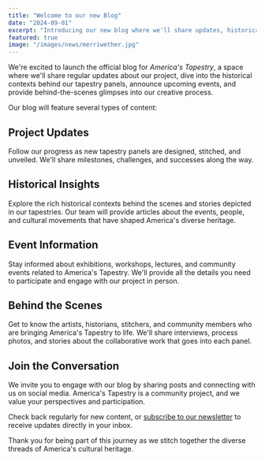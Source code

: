 ```yaml
---
title: "Welcome to our new Blog"
date: "2024-09-01"
excerpt: "Introducing our new blog where we'll share updates, historical insights, and event information about the America's Tapestry project."
featured: true
image: "/images/news/merriwether.jpg"
---
```


We're excited to launch the official blog for _America's Tapestry_, a
space where we'll share regular updates about our project, dive into
the historical contexts behind our tapestry panels, announce upcoming
events, and provide behind-the-scenes glimpses into our creative
process.

Our blog will feature several types of content:

## Project Updates

Follow our progress as new tapestry panels are
designed, stitched, and unveiled. We'll share milestones, challenges,
and successes along the way.

## Historical Insights

Explore the rich historical contexts behind the scenes and stories
depicted in our tapestries. Our team will provide articles about the
events, people, and cultural movements that have shaped America's
diverse heritage.

## Event Information

Stay informed about exhibitions, workshops,
lectures, and community events related to America's Tapestry. We'll
provide all the details you need to participate and engage with our
project in person.

## Behind the Scenes

Get to know the artists, historians, stitchers,
and community members who are bringing America's Tapestry to life.
We'll share interviews, process photos, and stories about the
collaborative work that goes into each panel.

## Join the Conversation

We invite you to engage with our blog by sharing posts and connecting
with us on social media. America's Tapestry is a community project, and
we value your perspectives and participation.

Check back regularly for new content, or [subscribe to our newsletter](/contact) to
receive updates directly in your inbox.

Thank you for being part of this journey as we stitch together the
diverse threads of America's cultural heritage.
